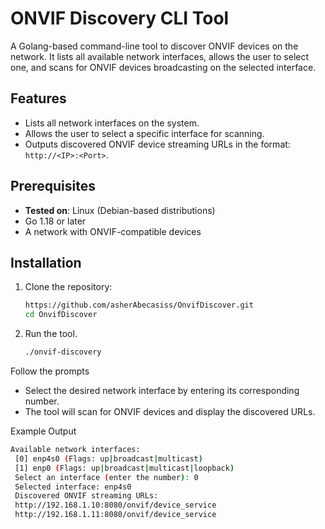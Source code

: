 # ONVIF Discovery CLI Tool

A Golang-based command-line tool to discover ONVIF devices on the network. It lists all available network interfaces, allows the user to select one, and scans for ONVIF devices broadcasting on the selected interface.

## Features

- Lists all network interfaces on the system.
- Allows the user to select a specific interface for scanning.
- Outputs discovered ONVIF device streaming URLs in the format: `http://<IP>:<Port>`.

## Prerequisites
- **Tested on**: Linux (Debian-based distributions)
- Go 1.18 or later
- A network with ONVIF-compatible devices

## Installation

1. Clone the repository:
   ```bash
   https://github.com/asherAbecasiss/OnvifDiscover.git
   cd OnvifDiscover

2. Run the tool.
   ```bash
   ./onvif-discovery

Follow the prompts
- Select the desired network interface by entering its corresponding number.
- The tool will scan for ONVIF devices and display the discovered URLs.
  
Example Output
   ```bash
   Available network interfaces:
    [0] enp4s0 (Flags: up|broadcast|multicast)
    [1] enp0 (Flags: up|broadcast|multicast|loopback)
    Select an interface (enter the number): 0
    Selected interface: enp4s0
    Discovered ONVIF streaming URLs:
    http://192.168.1.10:8080/onvif/device_service
    http://192.168.1.11:8080/onvif/device_service

